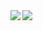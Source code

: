 <a href="https://github.com/polakowo">
  <img align="left" src="https://github-readme-stats.vercel.app/api?username=polakowo&show_icons=true&theme=bear" />
</a>
<a href="https://github.com/polakowo">
  <img align="left" src="https://github-readme-stats.vercel.app/api/top-langs/?username=polakowo&layout=compact&theme=bear&hide=html,css" />
</a>
